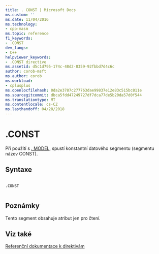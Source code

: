 ```yaml
---
title: . CONST | Microsoft Docs
ms.custom: ''
ms.date: 11/04/2016
ms.technology:
- cpp-masm
ms.topic: reference
f1_keywords:
- .CONST
dev_langs:
- C++
helpviewer_keywords:
- .CONST directive
ms.assetid: d5c1d795-174c-48d2-8359-92fbbd7d4c6c
author: corob-msft
ms.author: corob
ms.workload:
- cplusplus
ms.openlocfilehash: 0da2e3787c277763dae99837e12e83c515bc811e
ms.sourcegitcommit: dbca5fdd47249727df7dca77de5b20da57d0f544
ms.translationtype: MT
ms.contentlocale: cs-CZ
ms.lasthandoff: 04/28/2018
---
```

# <a name="const"></a>.CONST
Při použití s [. MODEL](../../assembler/masm/dot-model.md), spustí konstantní datového segmentu (segmentu název CONST).  
  
## <a name="syntax"></a>Syntaxe  
  
```  
  
.CONST  
  
```  
  
## <a name="remarks"></a>Poznámky  
 Tento segment obsahuje atribut jen pro čtení.  
  
## <a name="see-also"></a>Viz také  
 [Referenční dokumentace k direktivám](../../assembler/masm/directives-reference.md)